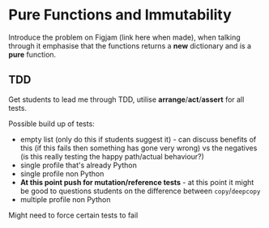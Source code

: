 # Pure Functions and Immutability

Introduce the problem on Figjam (link here when made), when talking through it emphasise that the functions returns a **new** dictionary and is a **pure** function.

## TDD

Get students to lead me through TDD, utilise **arrange**/**act**/**assert** for all tests.

Possible build up of tests:

- empty list (only do this if students suggest it) - can discuss benefits of this (if this fails then something has gone very wrong) vs the negatives (is this really testing the happy path/actual behaviour?)
- single profile that's already Python
- single profile non Python
- **At this point push for mutation/reference tests** - at this point it might be good to questions students on the difference between `copy`/`deepcopy`
- multiple profile non Python

Might need to force certain tests to fail
